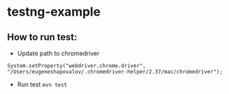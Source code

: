 # testng-example

## How to run test: 

* Update path to chromedriver

```
System.setProperty("webdriver.chrome.driver", "/Users/eugeneshapovalov/.chromedriver-helper/2.37/mac/chromedriver");
```

* Run test ``mvn test``


 